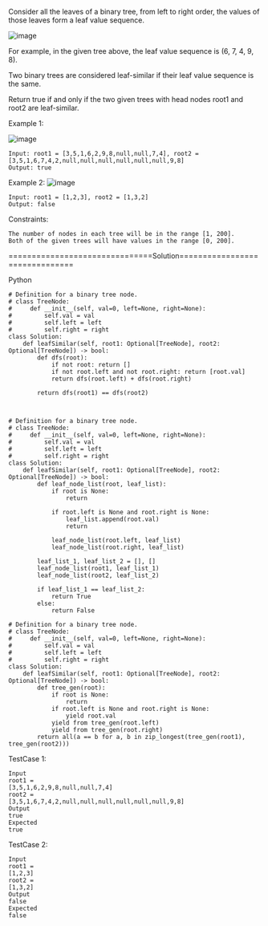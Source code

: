 Consider all the leaves of a binary tree, from left to right order, the values of those leaves form a leaf value sequence.

![image](https://github.com/Pughal/leetcode_solutions/assets/22728867/72709d25-cee5-4c76-b558-10d52822d8aa)


For example, in the given tree above, the leaf value sequence is (6, 7, 4, 9, 8).

Two binary trees are considered leaf-similar if their leaf value sequence is the same.

Return true if and only if the two given trees with head nodes root1 and root2 are leaf-similar.

 

Example 1:

![image](https://github.com/Pughal/leetcode_solutions/assets/22728867/21eec761-2353-42c7-9d8b-8b7c290a8e0a)

```
Input: root1 = [3,5,1,6,2,9,8,null,null,7,4], root2 = [3,5,1,6,7,4,2,null,null,null,null,null,null,9,8]
Output: true
```

Example 2:
![image](https://github.com/Pughal/leetcode_solutions/assets/22728867/11ff31ec-dc72-4584-97f0-899c70fc2498)

```
Input: root1 = [1,2,3], root2 = [1,3,2]
Output: false
``` 

Constraints:
```
The number of nodes in each tree will be in the range [1, 200].
Both of the given trees will have values in the range [0, 200].
```


===============================Solution===============================

Python

```
# Definition for a binary tree node.
# class TreeNode:
#     def __init__(self, val=0, left=None, right=None):
#         self.val = val
#         self.left = left
#         self.right = right
class Solution:
    def leafSimilar(self, root1: Optional[TreeNode], root2: Optional[TreeNode]) -> bool:
        def dfs(root):
            if not root: return []
            if not root.left and not root.right: return [root.val]
            return dfs(root.left) + dfs(root.right)
        
        return dfs(root1) == dfs(root2)

        
```

```
# Definition for a binary tree node.
# class TreeNode:
#     def __init__(self, val=0, left=None, right=None):
#         self.val = val
#         self.left = left
#         self.right = right
class Solution:
    def leafSimilar(self, root1: Optional[TreeNode], root2: Optional[TreeNode]) -> bool:
        def leaf_node_list(root, leaf_list):
            if root is None:
                return 
            
            if root.left is None and root.right is None:
                leaf_list.append(root.val)
                return
            
            leaf_node_list(root.left, leaf_list)
            leaf_node_list(root.right, leaf_list)

        leaf_list_1, leaf_list_2 = [], []
        leaf_node_list(root1, leaf_list_1)
        leaf_node_list(root2, leaf_list_2)

        if leaf_list_1 == leaf_list_2:
            return True
        else:
            return False
```

```
# Definition for a binary tree node.
# class TreeNode:
#     def __init__(self, val=0, left=None, right=None):
#         self.val = val
#         self.left = left
#         self.right = right
class Solution:
    def leafSimilar(self, root1: Optional[TreeNode], root2: Optional[TreeNode]) -> bool:
        def tree_gen(root):
            if root is None:
                return
            if root.left is None and root.right is None:
                yield root.val    
            yield from tree_gen(root.left)
            yield from tree_gen(root.right)
        return all(a == b for a, b in zip_longest(tree_gen(root1), tree_gen(root2)))
```

TestCase 1:
```
Input
root1 =
[3,5,1,6,2,9,8,null,null,7,4]
root2 =
[3,5,1,6,7,4,2,null,null,null,null,null,null,9,8]
Output
true
Expected
true
```

TestCase 2:
```
Input
root1 =
[1,2,3]
root2 =
[1,3,2]
Output
false
Expected
false
```
